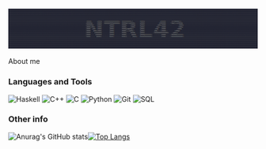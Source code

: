 [![Header](https://github.com/ntrl42/ntrl42/blob/main/assets/214.png)](https://21-school.ru/)

About me

### Languages and Tools
![Haskell](https://img.shields.io/badge/Haskell-090909?style=for-the-badge&logo=haskell&logoColor=47C5FB) ![C++](https://img.shields.io/badge/C++-2F4F4F?style=for-the-badge&logo=c%2b%2b&logoColor=47C5FB) ![C](https://img.shields.io/badge/Си-808080?style=for-the-badge&logo=C&logoColor=47C5FB) ![Python](https://img.shields.io/badge/Python-47C5FB?style=for-the-badge&logo=python&logoColor=090909) ![Git](https://img.shields.io/badge/Git-f7f7f7?style=for-the-badge&logo=git&logoColor=e94e2e)  ![SQL](https://img.shields.io/badge/SQL-E9D54D?style=for-the-badge&logo=mysql&logoColor=006488)

### Other info


![Anurag's GitHub stats](https://github-readme-stats.vercel.app/api?username=ntrl42&show_icons=true&count_private=true&theme=dracula)[![Top Langs](https://github-readme-stats.vercel.app/api/top-langs/?username=ntrl42&layout=compact)](https://github.com/anuraghazra/github-readme-stats)